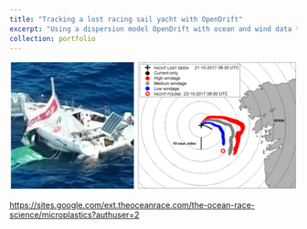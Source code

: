 ```yaml
---
title: "Tracking a lost racing sail yacht with OpenDrift"
excerpt: "Using a dispersion model OpenDrift with ocean and wind data to track a lost Mini6.50 off the coast of Portugal <br/><img src='/images/mini650.png'>"
collection: portfolio
---
```


<img src='/images/mini650.png'/>

https://sites.google.com/ext.theoceanrace.com/the-ocean-race-science/microplastics?authuser=2